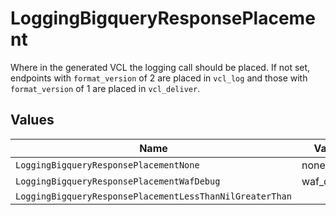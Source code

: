 # LoggingBigqueryResponsePlacement

Where in the generated VCL the logging call should be placed. If not set, endpoints with `format_version` of 2 are placed in `vcl_log` and those with `format_version` of 1 are placed in `vcl_deliver`.



## Values

| Name                                                     | Value                                                    |
| -------------------------------------------------------- | -------------------------------------------------------- |
| `LoggingBigqueryResponsePlacementNone`                   | none                                                     |
| `LoggingBigqueryResponsePlacementWafDebug`               | waf_debug                                                |
| `LoggingBigqueryResponsePlacementLessThanNilGreaterThan` | <nil>                                                    |